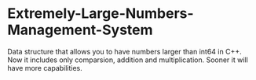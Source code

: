 # Extremely-Large-Numbers-Management-System
Data structure that allows you to have numbers larger than int64 in C++. 
Now it includes only comparsion, addition and multiplication. Sooner it will have more capabilities.
